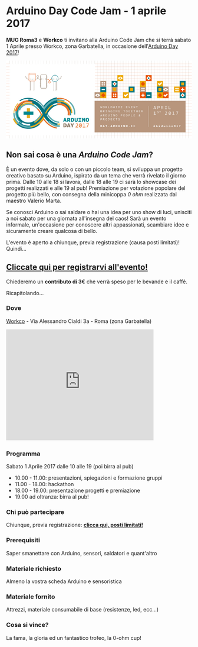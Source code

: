 # Arduino Day Code Jam - 1 aprile 2017
**MUG Roma3** e **Workco** ti invitano alla Arduino Code Jam che si terrà sabato 1 Aprile presso Workco, zona Garbatella, in occasione dell'[Arduino Day 2017](https://day.arduino.cc)!

![Arduinati!](ArduinoDay2017_banners_02.jpg?raw=true)

## Non sai cosa è una _Arduino Code Jam_? 
È un evento dove, da solo o con un piccolo team, si sviluppa un progetto creativo basato su Arduino, ispirato da un tema che verrà rivelato il giorno prima. 
Dalle 10 alle 18 si lavora, dalle 18 alle 19 ci sarà lo showcase dei progetti realizzati e alle 19 al pub! Premiazione per votazione popolare del progetto più bello, con consegna della minicoppa *0 ohm* realizzata dal maestro Valerio Marta.

Se conosci Arduino o sai saldare o hai una idea per uno show di luci, unisciti a noi sabato per una giornata all'insegna del caos! Sarà un evento informale, un'occasione per conoscere altri appassionati, scambiare idee e sicuramente creare qualcosa di bello. 

L'evento è aperto a chiunque, previa registrazione (causa posti limitati)! Quindi...

## [Cliccate qui per registrarvi all'evento!](https://docs.google.com/forms/d/e/1FAIpQLSdG7g0SY8hB4VzIohxwEFL-8JD-JalS4pstKzDLKyW-1YXcLw/viewform)

Chiederemo un **contributo di 3€** che verrà speso per le bevande e il caffé.

Ricapitolando...

### Dove
[Workco](http://workco.it) - Via Alessandro Cialdi 3a - Roma (zona Garbatella)
<iframe src="https://www.google.com/maps/embed?pb=!1m18!1m12!1m3!1d2971.4829309686716!2d12.478640315744133!3d41.86095507922354!2m3!1f0!2f0!3f0!3m2!1i1024!2i768!4f13.1!3m3!1m2!1s0x13258a864c517a05%3A0xd6961d7f3fe82b73!2sWorkco!5e0!3m2!1sit!2sit!4v1489342793405" width="400" height="300" frameborder="0" style="border:0" allowfullscreen></iframe> 

### Programma 
Sabato 1 Aprile 2017 dalle 10 alle 19 (poi birra al pub)
* 10.00 - 11.00: presentazioni, spiegazioni e formazione gruppi
* 11.00 - 18.00: hackathon 
* 18.00 - 19.00: presentazione progetti e premiazione
* 19.00 ad oltranza: birra al pub!

### Chi può partecipare
Chiunque, previa registrazione: [**clicca qui, posti limitati!**](https://docs.google.com/forms/d/e/1FAIpQLSdG7g0SY8hB4VzIohxwEFL-8JD-JalS4pstKzDLKyW-1YXcLw/viewform)

### Prerequisiti
Saper smanettare con Arduino, sensori, saldatori e quant'altro

### Materiale richiesto
Almeno la vostra scheda Arduino e sensoristica

### Materiale fornito
Attrezzi, materiale consumabile di base (resistenze, led, ecc...)

### Cosa si vince?
La fama, la gloria ed un fantastico trofeo, la 0-ohm cup!

